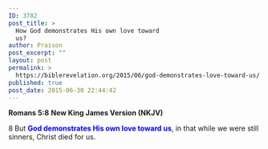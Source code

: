 ```yaml
---
ID: 3782
post_title: >
  How God demonstrates His own love toward
  us?
author: Praison
post_excerpt: ""
layout: post
permalink: >
  https://biblerevelation.org/2015/06/god-demonstrates-love-toward-us/
published: true
post_date: 2015-06-30 22:44:42
---
```

<strong>Romans 5:8</strong>
<strong> New King James Version (NKJV)</strong>

8 But <span style="color: #0000ff;"><strong>God demonstrates His own love toward us</strong></span>, in that while we were still sinners, Christ died for us.